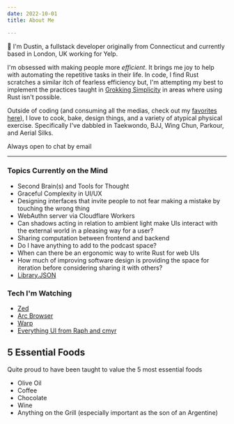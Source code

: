 ```yaml
---
date: 2022-10-01
title: About Me

---
```


:wave: I'm Dustin, a fullstack developer originally from Connecticut and currently based in London, UK working for Yelp.

I'm obsessed with making people more _efficient_. It brings me joy to help with automating the repetitive tasks in their life. In code, I find Rust scratches a similar itch of fearless efficiency but, I'm attempting my best to implement the practices taught in [Grokking Simplicity](https://www.manning.com/books/grokking-simplicity) in areas where using Rust isn't possible.

Outside of coding (and consuming all the medias, check out my [favorites here](/library)), I love to cook, bake, design things, and a variety of atypical physical exercise. Specifically I've dabbled in Taekwondo, BJJ, Wing Chun, Parkour, and Aerial Silks.

Always open to chat by <a onClick="javascript:window.location.href=atob('bWFpbHRvOndlYi1jb250YWN0QGtub3BvZmYuZGV2')">email</a>

---

### Topics Currently on the Mind

- Second Brain(s) and Tools for Thought
- Graceful Complexity in UI/UX
- Designing interfaces that invite people to not fear making a mistake by touching the wrong thing
- WebAuthn server via Cloudflare Workers
- Can shadows acting in relation to ambient light make UIs interact with the external world in a pleasing way for a user?
- Sharing computation between frontend and backend
- Do I have anything to add to the podcast space?
- When can there be an ergonomic way to write Rust for web UIs
- How much of improving software design is providing the space for iteration before considering sharing it with others?
- [Library.JSON](https://tomcritchlow.com/2020/04/15/library-json/)


### Tech I'm Watching

- [Zed](https://zed.dev)
- [Arc Browser](https://arc.net)
- [Warp](https://warp.dev)
- [Everything UI from Raph and cmyr](https://raphlinus.github.io)


## 5 Essential Foods

Quite proud to have been taught to value the 5 most essential foods

- Olive Oil
- Coffee
- Chocolate
- Wine
- Anything on the Grill (especially important as the son of an Argentine)